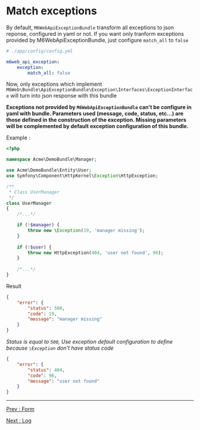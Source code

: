 # Match exceptions

By default, `M6WebApiExceptionBundle` transform all exceptions to json reponse, configured in yaml or not. If you want only tranform exceptions provided by M6WebApiExceptionBundle, just configure `match_all` to `false`
```yaml
# ./app/config/config.yml

m6web_api_exception:
    exception:
        match_all: false
```

Now, only exceptions which implement `M6Web\Bundle\ApiExceptionBundle\Exception\Interfaces\ExceptionInterface` will turn into json response with this bundle

**Exceptions not provided by `M6WebApiExceptionBundle` can't be configure in yaml with bundle. Parameters used (message, code, status, etc...) are those defined in the construction of the exception. Missing parameters will be complemented by default exception configuration of this bundle.**

Example :

```php
<?php 

namespace Acme\DemoBundle\Manager;

use Acme\DemoBundle\Entity\User;
use Symfony\Component\HttpKernel\Exception\HttpException;

/**
 * Class UserManager
 */
class UserManager
{
    /*...*/

    if (!$manager) {
        throw new \Exception(19, 'manager missing');
    }
    
    if (!$user) {
        throw new HttpException(404, 'user not found', 96);
    }
    
    /*...*/
}
```

Result

```json
{
    "error": {
        "status": 500,
        "code": 19,
        "message": "manager missing"
    }
}
```
*Status is equal to `500`, Use exception default configuration to define because `\Exception` don't have status code*

```json
{
    "error": {
        "status": 404,
        "code": 96,
        "message": "user not found"
    }
}
```

---

[Prev : Form](https://github.com/M6Web/ApiExceptionBundle/blob/master/Resources/doc/form.md)

[Next : Log](https://github.com/M6Web/ApiExceptionBundle/blob/master/Resources/doc/log.md)